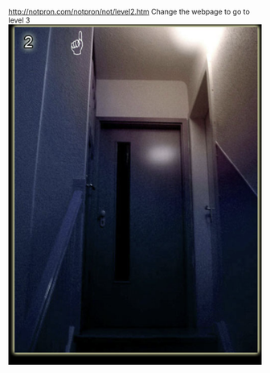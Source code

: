 http://notpron.com/notpron/not/level2.htm
Change the webpage to go to level 3
![Pasted image 20250117131212.png](export/Pasted%20image%2020250117131212.png)
